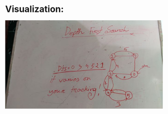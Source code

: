 # Visualization:
![alt text](https://github.com/syedmahedi/Data-Structure-and-Algorithm/blob/main/Graph/Depth%20First%20Search/PXL_20221203_055029152.jpg)
